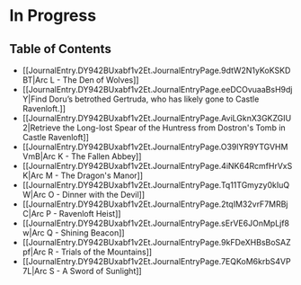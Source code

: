 # In Progress

## Table of Contents

- [[JournalEntry.DY942BUxabf1v2Et.JournalEntryPage.9dtW2N1yKoKSKDBT|Arc L - The Den of Wolves]]
- [[JournalEntry.DY942BUxabf1v2Et.JournalEntryPage.eeDCOvuaaBsH9djY|Find Doru’s betrothed Gertruda, who has likely gone to Castle Ravenloft.]]
- [[JournalEntry.DY942BUxabf1v2Et.JournalEntryPage.AviLGknX3GKZGIU2|Retrieve the Long-lost Spear of the Huntress from Dostron's Tomb in Castle Ravenloft]]
- [[JournalEntry.DY942BUxabf1v2Et.JournalEntryPage.O39lYR9YTGVHMVmB|Arc K - The Fallen Abbey]]
- [[JournalEntry.DY942BUxabf1v2Et.JournalEntryPage.4iNK64RcmfHrVxSK|Arc M - The Dragon's Manor]]
- [[JournalEntry.DY942BUxabf1v2Et.JournalEntryPage.Tq11TGmyzy0kIuQW|Arc O - Dinner with the Devil]]
- [[JournalEntry.DY942BUxabf1v2Et.JournalEntryPage.2tqIM32vrF7MRBjC|Arc P - Ravenloft Heist]]
- [[JournalEntry.DY942BUxabf1v2Et.JournalEntryPage.sErVE6JOnMpLjf8w|Arc Q - Shining Beacon]]
- [[JournalEntry.DY942BUxabf1v2Et.JournalEntryPage.9kFDeXHBsBoSAZpf|Arc R - Trials of the Mountains]]
- [[JournalEntry.DY942BUxabf1v2Et.JournalEntryPage.7EQKoM6krbS4VP7L|Arc S - A Sword of Sunlight]]

